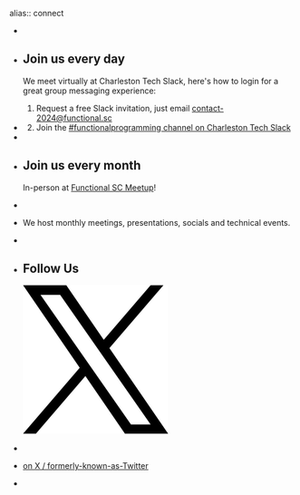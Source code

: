alias:: connect

-
- ## Join us every day 
  
  We meet virtually at Charleston Tech Slack, here's how to login for a great group messaging experience:  
  1. Request a free Slack invitation, just email <contact-2024@functional.sc>
- 2. Join the [#functionalprogramming channel on Charleston Tech Slack](https://charlestontechslack.slack.com/messages/functionalprogramming/)
-
- ## Join us every month 
  
  In-person at [Functional SC Meetup](http://meetup.com/Functional-SC)!
-
- We host monthly meetings, presentations, socials and technical events.
-
- ## Follow Us
  
  ![social-x.png](../assets/social-x_1726146261474_0.png)
-
- [on X / formerly-known-as-Twitter](https://x.com/functional_sc/with_replies)
-
